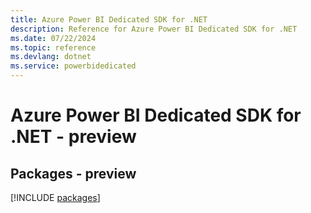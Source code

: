 ```yaml
---
title: Azure Power BI Dedicated SDK for .NET
description: Reference for Azure Power BI Dedicated SDK for .NET
ms.date: 07/22/2024
ms.topic: reference
ms.devlang: dotnet
ms.service: powerbidedicated
---
```

# Azure Power BI Dedicated SDK for .NET - preview
## Packages - preview
[!INCLUDE [packages](power-bi-dedicated-index.md)]